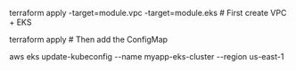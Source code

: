
terraform apply -target=module.vpc -target=module.eks  # First create VPC + EKS

terraform apply  # Then add the ConfigMap


aws eks update-kubeconfig --name myapp-eks-cluster --region us-east-1
